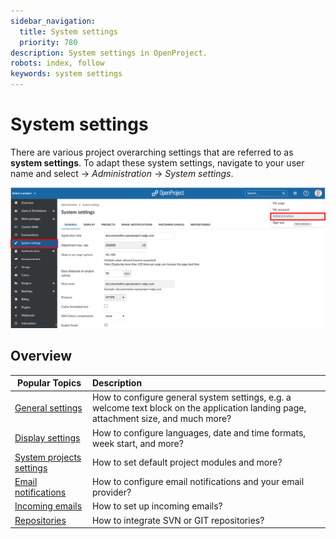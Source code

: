 ```yaml
---
sidebar_navigation:
  title: System settings
  priority: 780
description: System settings in OpenProject.
robots: index, follow
keywords: system settings
---
```

# System settings

There are various project overarching settings that are referred to as **system settings**. To adapt these system settings, navigate to your user name and select -> *Administration* -> *System settings*.

![Sys-admin-system-settings](Sys-admin-system-settings.png)

## Overview

| Popular Topics                                       | Description                                                  |
| ---------------------------------------------------- | :----------------------------------------------------------- |
| [General settings](/general-settings)                | How to configure general system settings, e.g. a welcome text block on the application landing page, attachment size, and much more? |
| [Display settings](/display-settings)                | How to configure languages, date and time formats, week start, and more? |
| [System projects settings](/project-system-settings) | How to set default project modules and more?                 |
| [Email notifications](/email-notifications)          | How to configure email notifications and your email provider? |
| [Incoming emails](/incoming-emails)                  | How to set up incoming emails?                               |
| [Repositories](/repositories)                        | How to integrate SVN or GIT repositories?                    |

